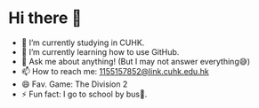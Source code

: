 # Hi there 👋



- 🔭 I’m currently studying in CUHK.
- 🌱 I’m currently learning how to use GitHub.
- 💬 Ask me about anything! (But I may not answer everything😅)
- 📫 How to reach me: 1155157852@link.cuhk.edu.hk
- 😄 Fav. Game: The Division 2
- ⚡ Fun fact: I go to school by bus🚌.

